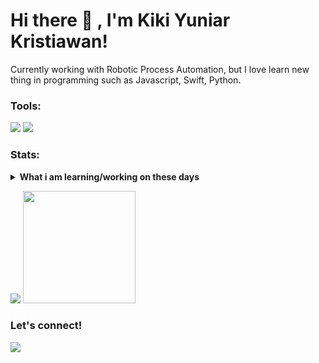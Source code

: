 # Hi there 👋 , I'm Kiki Yuniar Kristiawan!
Currently working with Robotic Process Automation, but I love learn new thing in programming such as Javascript, Swift, Python.  

### Tools:
<p>
<!--     <img src="https://img.shields.io/badge/OS-MacOS-blue?&logo=apple" /> -->
<!--     <img src="https://img.shields.io/badge/Code-Swift-blue?&logo=swift" /> -->
<!--     <img src="https://img.shields.io/badge/IDE-Xcode-blue?&logo=xcode" /> -->
    <img src="https://img.shields.io/badge/Text%20Editor-Visual%20Studio%20Code-blue?&logo=visual%20studio%20code&logoColor=blue" />
    <img src="https://gpvc.arturio.dev/kikiyuniar" />
</p>

### Stats:
<details>
 <summary><strong>What i am learning/working on these days</strong></summary>
    - 🔭 I’m currently working on RPA </br>
    - 🌱 I’m currently learning Python,SwiftUI and UIKit </br>
    - 👯 I’m looking to collaborate on Automation Project, Mobile Apps. </br>
    - 🤔 I’m looking for help with master of programming. hehe </br>
    - 💬 Ask me about anything.</br>
    - 📫 How to reach me: <a href="mailto:kikiyuniarkristiawan98@gmail.com">Email me!</a>  </br>
    - 😄 Pronouns: He/Him </br>
    - ⚡ Fun fact: ... </br>
</details>
<p>
    <img src="https://github-readme-stats.vercel.app/api?username=kikiyuniar&hide=contribs,prs&show_icons=true&hide_border=true&title_color=000" />
    <img src="https://github-readme-stats.vercel.app/api/top-langs/?username=kikiyuniar&layout=compact" height=180 />
</p>

### Let's connect!
<p>
<!--     <a href="https://bagusfe.id" target="blank"><img src="https://img.shields.io/badge/Website-https://bagusfe.com-green?" /></a> -->
    <a href="https://linkedin.kikiyuniar.com" target="blank"><img src="https://img.shields.io/badge/Kiki_Yuniar-30302f?style=flat&logo=linkedin" /></a>
<!--     <a href="https://medium.com/@bagusfe" target="blank"><img src="https://img.shields.io/badge/Bagus_Frayoga-30302f?style=flat&logo=medium" /></a> -->
<!--     <a href="https://tw.bagusfe.com" target="blank"><img src="https://img.shields.io/badge/@bagusfe_-30302f?style=flat&logo=twitter" /></a> -->
<!--     <a href="https://www.paypal.me/gewdfe" target="blank"><img src="https://ionicabizau.github.io/badges/paypal.svg" /></a> -->
</p>

<!--
**bagusfe/bagusfe** is a ✨ _special_ ✨ repository because its `README.md` (this file) appears on your GitHub profile.

Here are some ideas to get you started:

- 🔭 I’m currently working on ...
- 🌱 I’m currently learning ...
- 👯 I’m looking to collaborate on ...
- 🤔 I’m looking for help with ...
- 💬 Ask me about ...
- 📫 How to reach me: ...
- 😄 Pronouns: ...
- ⚡ Fun fact: ...
-->

